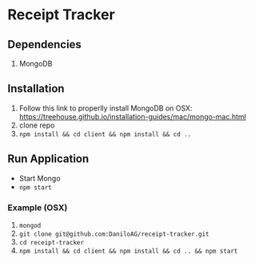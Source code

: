 # Receipt Tracker

## Dependencies
1) MongoDB

## Installation
1) Follow this link to properlly install MongoDB on OSX:  https://treehouse.github.io/installation-guides/mac/mongo-mac.html
2) clone repo
3) `npm install && cd client && npm install && cd .. `

## Run Application
- Start Mongo
- `npm start`

### Example (OSX) 
1) `mongod`
2) `git clone git@github.com:DaniloAG/receipt-tracker.git`
3) `cd receipt-tracker`
4) `npm install && cd client && npm install && cd .. && npm start`
